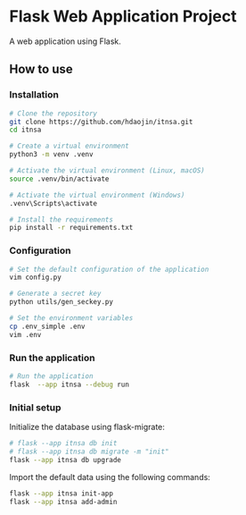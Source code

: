 # Flask Web Application Project

A web application using Flask.

## How to use

### Installation

```bash
# Clone the repository
git clone https://github.com/hdaojin/itnsa.git
cd itnsa

# Create a virtual environment
python3 -m venv .venv

# Activate the virtual environment (Linux, macOS)
source .venv/bin/activate

# Activate the virtual environment (Windows)
.venv\Scripts\activate

# Install the requirements
pip install -r requirements.txt

```

### Configuration

```bash
# Set the default configuration of the application
vim config.py

# Generate a secret key
python utils/gen_seckey.py

# Set the environment variables
cp .env_simple .env
vim .env
```

### Run the application

```bash
# Run the application
flask  --app itnsa --debug run
```

### Initial setup

Initialize the database using flask-migrate:

```bash
# flask --app itnsa db init
# flask --app itnsa db migrate -m "init"
flask --app itnsa db upgrade
```

Import the default data using the following commands:

```bash
flask --app itnsa init-app
flask --app itnsa add-admin
```
